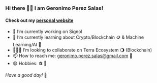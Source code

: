 ### Hi there 👋🏼  I am Geronimo Perez Salas!

#### Check out my [personal website](https://gerosalas.vercel.app)

- 🔭 I’m currently working on Signol
- 🌱 I’m currently learning about Crypto/Blockchain 🪙 & Machine Learning/AI 🤖
- 🧑🏻‍💻 I’m looking to collaborate on Terra Ecosystem 🌖 (Blockchain)
- 📫 How to reach me: geronimo.perez.salas@gmail.com 💬
- 😄 Hobbies: ⚽ 🖤

*Have a good day!* 👋
